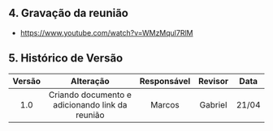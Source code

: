 ## 4. Gravação da reunião

- https://www.youtube.com/watch?v=WMzMqul7RlM

## 5. Histórico de Versão

| Versão |      Alteração       |                Responsável                 |    Revisor    | Data  |
| :----: | :------------------: | :----------------------------------------: | :-----------: | :---: | 
| 1.0 | Criando documento e adicionando link da reunião | Marcos | Gabriel | 21/04 |  
